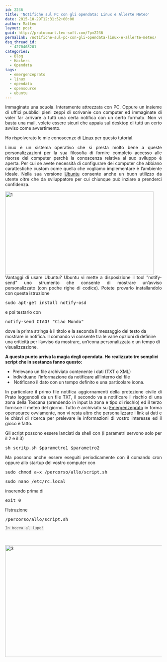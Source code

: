 ```yaml
---
id: 2236
title: 'Notifiche sul PC con gli opendata: Linux e Allerte Meteo'
date: 2015-10-29T12:31:52+00:00
author: Matteo
layout: post
guid: http://pratosmart.teo-soft.com/?p=2236
permalink: /notifiche-sul-pc-con-gli-opendata-linux-e-allerte-meteo/
dsq_thread_id:
  - 4270408201
categories:
  - Blog
  - Hackers
  - Opendata
tags:
  - emergenzeprato
  - linux
  - opendata
  - opensource
  - ubuntu
---
```

<p style="text-align: justify;">
  Immaginate una scuola. Interamente attrezzata con PC. Oppure un insieme di uffici pubblici pieni zeppi di scrivanie con computer ed immaginate di voler far arrivare a tutti una certa notifica con un certo formato. Non vi basta una mail, volete essere sicuri che appaia sul desktop di tutti un certo avviso come avvertimento.
</p>

Ho rispolverato le mie conoscenze di <a href="https://it.wikipedia.org/wiki/Linux" target="_blank">Linux</a> per questo tutorial.

<p style="text-align: justify;">
  Linux è un sistema operativo che si presta molto bene a queste personalizzazioni per la sua filosofia di fornire completo accesso alle risorse del computer perchè la conoscenza relativa al suo sviluppo è aperta. Per cui se avete necessità di configurare dei computer che abbiano carattestiche custom come quella che vogliamo implementare è l&#8217;ambiente ideale. Nella sua versione <a href="http://www.ubuntu-it.org/" target="_blank">Ubuntu</a> consente anche un buon utilizzo da utente oltre che da sviluppatore per cui chiunque può inziare a prenderci confidenza.
</p>

<p style="text-align: justify;">
  <a href="http://pratosmart.teo-soft.com/wp-content/uploads/2015/10/1.png"><img class="alignleft wp-image-2238" src="http://pratosmart.teo-soft.com/wp-content/uploads/2015/10/1-1024x576.png" alt="1" width="477" height="268" srcset="http://pratosmart.teo-soft.com/wp-content/uploads/2015/10/1-300x169.png 300w, http://pratosmart.teo-soft.com/wp-content/uploads/2015/10/1-1024x576.png 1024w, http://pratosmart.teo-soft.com/wp-content/uploads/2015/10/1.png 1366w" sizes="(max-width: 477px) 100vw, 477px" /></a>Vantaggi di usare Ubuntu? Ubuntu vi mette a disposizione il tool &#8220;notify-send&#8221; uno strumento che consente di mostrare un&#8217;avviso personalizzato (con poche righe di codice). Potete provarlo installandolo con questa istruzione
</p>

<div class="bbcode_container">
  <pre class="bbcode_code">sudo apt-get install notify-osd</pre>
</div>

<p style="text-align: justify;">
  e poi testarlo con
</p>

<div class="bbcode_container">
  <pre class="bbcode_code">notify-send CIAO! "Ciao Mondo"
</pre>
  
  <p class="bbcode_code">
    dove la prima stringa è il titolo e la seconda il messaggio del testo da mostrare in notifica. Il comando vi consente tra le varie opzioni di definire una criticità per l&#8217;avviso da mostrare, un&#8217;icona personalizzata e un tempo di visualizzazione.
  </p>
  
  <p class="bbcode_code">
    <strong>A questo punto arriva la magia degli opendata. Ho realizzato tre semplici script che in sostanza fanno questo:</strong>
  </p>
  
  <ul>
    <li class="bbcode_code">
      Prelevano un file archiviato contenente i dati (TXT o XML)
    </li>
    <li class="bbcode_code">
      Individuano l&#8217;informazione da notificare all&#8217;interno del file
    </li>
    <li class="bbcode_code">
       Notificano il dato con un tempo definito e una particolare icona.
    </li>
  </ul>
  
  <p style="text-align: justify;">
    In particolare il primo file notifica aggiornamenti della protezione civile di Prato leggendoli da un file TXT, il secondo va a notificare il rischio di una zona della Toscana (prendendo in input la zona e tipo di rischio) ed il terzo fornisce il meteo del giorno. Tutto è archiviato su <a href="https://github.com/iltempe/Emergenzeprato" target="_blank">Emergenzeprato</a> in forma opensource ovviamente, non vi resta altro che personalizzare i link ai dati e le chiavi di ricerca per prelevare le informazioni di vostro interesse ed il gioco è fatto.
  </p>
  
  <p style="text-align: justify;">
    Gli script possono essere lanciati da shell con (i parametri servono solo per il 2 e il 3)
  </p>
  
  <pre style="text-align: justify;">sh scritp.sh $parametro1 $parametro2
</pre>
  
  <p style="text-align: justify;">
    Ma possono anche essere eseguiti periodicamente con il comando cron oppure allo startup del vostro computer con
  </p>
  
  <pre style="text-align: justify;">sudo chmod a+x /percorso/allo/script.sh
</pre>
  
  <pre style="text-align: justify;">sudo nano /etc/rc.local
</pre>
  
  <p style="text-align: justify;">
    inserendo prima di
  </p>
  
  <pre style="text-align: justify;">exit 0
</pre>
  
  <p style="text-align: justify;">
    l&#8217;istruzione
  </p>
  
  <pre style="text-align: justify;">/percorso/allo/script.sh</pre>
</div>

<span style="color: #555555; font-family: Monaco, 'Andale Mono', 'Courier New', Courier, mono; font-size: 12.15px; line-height: 15.795px; background-color: #f4f4f4;">In bocca al lupo!</span>

&nbsp;

[<img class="size-large wp-image-2240 aligncenter" src="http://pratosmart.teo-soft.com/wp-content/uploads/2015/10/3-1024x576.png" alt="3" width="640" height="360" />](http://pratosmart.teo-soft.com/wp-content/uploads/2015/10/3-e1446113550293.png)

&nbsp;